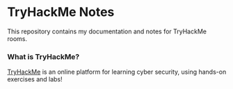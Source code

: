# TryHackMe Notes

This repository contains my documentation and notes for TryHackMe rooms.

### What is TryHackMe?  

[TryHackMe](https://tryhackme.com) is an online platform for learning cyber security, using hands-on exercises and labs!

